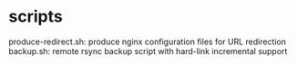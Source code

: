 # scripts

produce-redirect.sh: produce nginx configuration files for URL redirection
backup.sh: remote rsync backup script with hard-link incremental support
